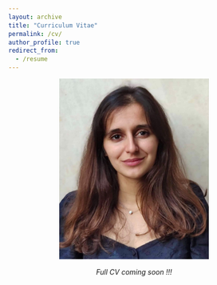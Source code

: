 ```yaml
---
layout: archive
title: "Curriculum Vitae"
permalink: /cv/
author_profile: true
redirect_from:
  - /resume
---
```


<p align="center">
  <img src="images/pp.jpg" width="300" >
</p>

<p align="center">
  <em>Full CV coming soon !!!  </em>
</p>


